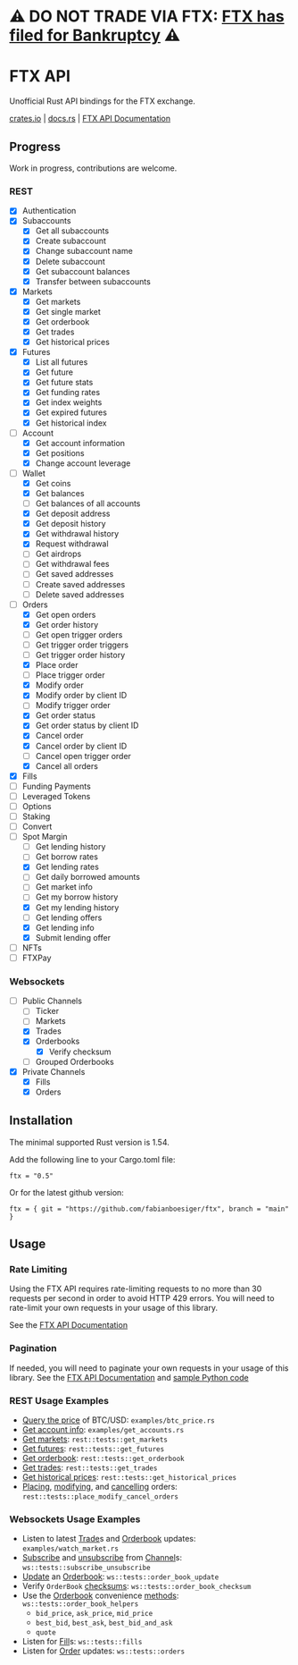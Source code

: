# ⚠️ DO NOT TRADE VIA FTX: [FTX has filed for Bankruptcy](https://www.forbes.com/sites/jonathanponciano/2022/11/11/ftx-files-for-bankruptcy-former-billionaire-sam-bankman-fried-resigns-as-ceo/?sh=11c0ebdf231d) ⚠️

# FTX API

Unofficial Rust API bindings for the FTX exchange.

[crates.io](https://crates.io/crates/ftx) |
[docs.rs](https://docs.rs/ftx/latest/ftx/index.html) |
[FTX API Documentation](https://docs.ftx.com/#overview)

## Progress
Work in progress, contributions are welcome.

### REST
- [x] Authentication
- [x] Subaccounts
	- [x] Get all subaccounts
	- [x] Create subaccount
	- [x] Change subaccount name
	- [x] Delete subaccount
	- [x] Get subaccount balances
	- [x] Transfer between subaccounts
- [x] Markets
	- [x] Get markets
	- [x] Get single market
	- [x] Get orderbook
	- [x] Get trades
	- [x] Get historical prices
- [x] Futures
	- [x] List all futures
	- [x] Get future
	- [x] Get future stats
	- [x] Get funding rates
	- [x] Get index weights
	- [x] Get expired futures
	- [x] Get historical index
- [ ] Account
	- [x] Get account information
	- [x] Get positions
	- [x] Change account leverage
- [ ] Wallet
	- [x] Get coins
	- [x] Get balances
	- [ ] Get balances of all accounts
	- [x] Get deposit address
	- [x] Get deposit history
	- [x] Get withdrawal history
	- [x] Request withdrawal
	- [ ] Get airdrops
	- [ ] Get withdrawal fees
	- [ ] Get saved addresses
	- [ ] Create saved addresses
	- [ ] Delete saved addresses
- [ ] Orders
	- [x] Get open orders
	- [x] Get order history
	- [ ] Get open trigger orders
	- [ ] Get trigger order triggers
	- [ ] Get trigger order history
	- [x] Place order
	- [ ] Place trigger order
	- [x] Modify order
	- [x] Modify order by client ID
	- [ ] Modify trigger order
	- [x] Get order status
	- [x] Get order status by client ID
	- [x] Cancel order
	- [x] Cancel order by client ID
	- [ ] Cancel open trigger order
	- [x] Cancel all orders
- [x] Fills
- [ ] Funding Payments
- [ ] Leveraged Tokens
- [ ] Options
- [ ] Staking
- [ ] Convert
- [ ] Spot Margin
	- [ ] Get lending history
	- [ ] Get borrow rates
	- [x] Get lending rates
	- [ ] Get daily borrowed amounts
	- [ ] Get market info
	- [ ] Get my borrow history
	- [x] Get my lending history
	- [ ] Get lending offers
	- [x] Get lending info
	- [x] Submit lending offer
- [ ] NFTs
- [ ] FTXPay

### Websockets
- [ ] Public Channels
	- [ ] Ticker
	- [ ] Markets
	- [x] Trades
	- [x] Orderbooks
		- [x] Verify checksum
	- [ ] Grouped Orderbooks
- [x] Private Channels
	- [x] Fills
	- [x] Orders

## Installation

The minimal supported Rust version is 1.54.

Add the following line to your Cargo.toml file:
```
ftx = "0.5"
```
Or for the latest github version:
```
ftx = { git = "https://github.com/fabianboesiger/ftx", branch = "main" }
```

## Usage

### Rate Limiting
Using the FTX API requires rate-limiting requests to no more than 30 requests per second in order to avoid HTTP 429 errors. You will need to rate-limit your own requests in your usage of this library.

See the [FTX API Documentation](https://docs.ftx.com/#rate-limits)

### Pagination
If needed, you will need to paginate your own requests in your usage of this library.
See the [FTX API Documentation](https://docs.ftx.com/#pagination) and [sample Python code](https://github.com/ftexchange/ftx/blob/master/rest/client.py#L163)

### REST Usage Examples

- [Query the price](https://docs.rs/ftx/latest/ftx/rest/struct.Rest.html#method.get_market) of BTC/USD: `examples/btc_price.rs`
- [Get account info](https://docs.rs/ftx/latest/ftx/rest/struct.Rest.html#method.get_account): `examples/get_accounts.rs`
- [Get markets](https://docs.rs/ftx/latest/ftx/rest/struct.Rest.html#method.get_markets): `rest::tests::get_markets`
- [Get futures](https://docs.rs/ftx/latest/ftx/rest/struct.Rest.html#method.get_futures): `rest::tests::get_futures`
- [Get orderbook](https://docs.rs/ftx/latest/ftx/rest/struct.Rest.html#method.get_orderbook): `rest::tests::get_orderbook`
- [Get trades](https://docs.rs/ftx/latest/ftx/rest/struct.Rest.html#method.get_trades): `rest::tests::get_trades`
- [Get historical prices](https://docs.rs/ftx/latest/ftx/rest/struct.Rest.html#method.get_historical_prices): `rest::tests::get_historical_prices`
- [Placing](https://docs.rs/ftx/latest/ftx/rest/struct.Rest.html#method.place_order), [modifying](https://docs.rs/ftx/latest/ftx/rest/struct.Rest.html#method.modify_order), and [cancelling](https://docs.rs/ftx/latest/ftx/rest/struct.Rest.html#method.cancel_order) orders: `rest::tests::place_modify_cancel_orders`

### Websockets Usage Examples

- Listen to latest [Trade](https://docs.rs/ftx/latest/ftx/ws/struct.Trade.html)s and [Orderbook](https://docs.rs/ftx/latest/ftx/ws/struct.Orderbook.html) updates: `examples/watch_market.rs`
- [Subscribe](https://docs.rs/ftx/0.3.1/ftx/ws/struct.Ws.html#method.subscribe) and [unsubscribe](https://docs.rs/ftx/0.3.1/ftx/ws/struct.Ws.html#method.unsubscribe_all) from [Channel](https://docs.rs/ftx/latest/ftx/ws/enum.Channel.html)s: `ws::tests::subscribe_unsubscribe`
- [Update](https://docs.rs/ftx/0.3.1/ftx/ws/struct.Orderbook.html#method.update) an [Orderbook](https://docs.rs/ftx/latest/ftx/ws/struct.Orderbook.html): `ws::tests::order_book_update`
- Verify `OrderBook` [checksums](https://docs.rs/ftx/latest/ftx/ws/struct.Orderbook.html#method.verify_checksum): `ws::tests::order_book_checksum`
- Use the [Orderbook](https://docs.rs/ftx/latest/ftx/ws/struct.Orderbook.html) convenience [methods](https://docs.rs/ftx/latest/ftx/ws/struct.Orderbook.html#implementations): `ws::tests::order_book_helpers`
	- `bid_price`, `ask_price`, `mid_price`
	- `best_bid`, `best_ask`, `best_bid_and_ask`
	- `quote`
- Listen for [Fill](https://docs.rs/ftx/latest/ftx/ws/struct.Fill.html)s: `ws::tests::fills`
- Listen for [Order](https://docs.rs/ftx/latest/ftx/rest/struct.OrderInfo.html) updates: `ws::tests::orders`
